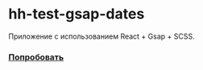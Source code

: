 # hh-test-gsap-dates

Приложение с использованием React + Gsap + SCSS.

### [Попробовать](https://hh-test-gsap-dates.vercel.app/)
